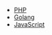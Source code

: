 * [PHP](opensource_project/article_1.md)
* [Golang](opensource_project/article_2.md)
* [JavaScript](opensource_project/article_3.md)